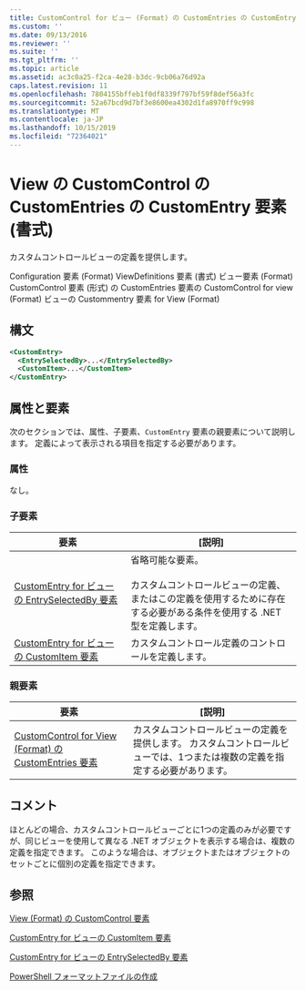 ```yaml
---
title: CustomControl for ビュー (Format) の CustomEntries の CustomEntry 要素Microsoft Docs
ms.custom: ''
ms.date: 09/13/2016
ms.reviewer: ''
ms.suite: ''
ms.tgt_pltfrm: ''
ms.topic: article
ms.assetid: ac3c0a25-f2ca-4e28-b3dc-9cb06a76d92a
caps.latest.revision: 11
ms.openlocfilehash: 7804155bffeb1f0df8339f797bf59f8def56a3fc
ms.sourcegitcommit: 52a67bcd9d7bf3e8600ea4302d1fa8970ff9c998
ms.translationtype: MT
ms.contentlocale: ja-JP
ms.lasthandoff: 10/15/2019
ms.locfileid: "72364021"
---
```

# <a name="customentry-element-for-customentries-for-customcontrol-for-view-format"></a>View の CustomControl の CustomEntries の CustomEntry 要素 (書式)

カスタムコントロールビューの定義を提供します。

Configuration 要素 (Format) ViewDefinitions 要素 (書式) ビュー要素 (Format) CustomControl 要素 (形式) の CustomEntries 要素の CustomControl for view (Format) ビューの Custommentry 要素 for View (Format)

## <a name="syntax"></a>構文

```xml
<CustomEntry>
  <EntrySelectedBy>...</EntrySelectedBy>
  <CustomItem>...</CustomItem>
</CustomEntry>
```

## <a name="attributes-and-elements"></a>属性と要素

次のセクションでは、属性、子要素、`CustomEntry` 要素の親要素について説明します。 定義によって表示される項目を指定する必要があります。

### <a name="attributes"></a>属性

なし。

### <a name="child-elements"></a>子要素

|要素|[説明]|
|-------------|-----------------|
|[CustomEntry for ビューの EntrySelectedBy 要素](./entryselectedby-element-for-customentry-for-customcontrol-for-view-format.md)|省略可能な要素。<br /><br /> カスタムコントロールビューの定義、またはこの定義を使用するために存在する必要がある条件を使用する .NET 型を定義します。|
|[CustomEntry for ビューの CustomItem 要素](./customitem-element-for-customentry-for-customcontrol-for-view-format.md)|カスタムコントロール定義のコントロールを定義します。|

### <a name="parent-elements"></a>親要素

|要素|[説明]|
|-------------|-----------------|
|[CustomControl for View (Format) の CustomEntries 要素](./customentries-element-for-customcontrol-for-view-format.md)|カスタムコントロールビューの定義を提供します。 カスタムコントロールビューでは、1つまたは複数の定義を指定する必要があります。|

## <a name="remarks"></a>コメント

ほとんどの場合、カスタムコントロールビューごとに1つの定義のみが必要ですが、同じビューを使用して異なる .NET オブジェクトを表示する場合は、複数の定義を指定できます。 このような場合は、オブジェクトまたはオブジェクトのセットごとに個別の定義を指定できます。

## <a name="see-also"></a>参照

[View (Format) の CustomControl 要素](./customcontrol-element-for-view-format.md)

[CustomEntry for ビューの CustomItem 要素](./customitem-element-for-customentry-for-customcontrol-for-view-format.md)

[CustomEntry for ビューの EntrySelectedBy 要素](./entryselectedby-element-for-customentry-for-customcontrol-for-view-format.md)

[PowerShell フォーマットファイルの作成](./writing-a-powershell-formatting-file.md)
